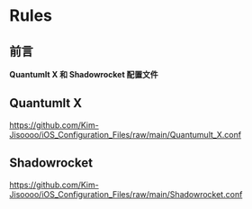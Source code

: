 # Rules

## 前言

**Quantumlt X 和 Shadowrocket 配置文件**

## Quantumlt X

https://github.com/Kim-Jisoooo/iOS_Configuration_Files/raw/main/Quantumult_X.conf

## Shadowrocket

https://github.com/Kim-Jisoooo/iOS_Configuration_Files/raw/main/Shadowrocket.conf